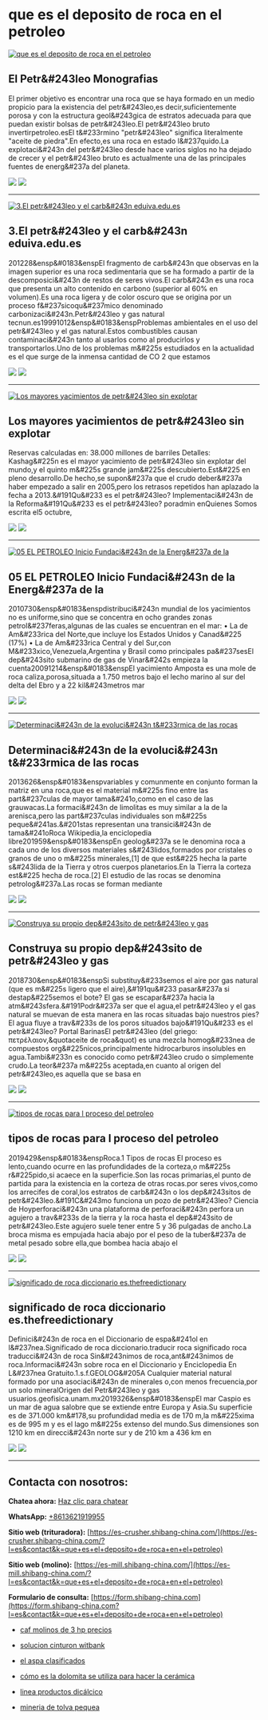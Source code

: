 # que es el deposito de roca en el petroleo

<a href="https://swt.shibang-china.com/?l=es&img&k=que+es+el+deposito+de+roca+en+el+petroleo" target="_blank">![que es el deposito de roca en el petroleo](http://static.shibang-china.com/all-800x300/25.jpg)</a>

## El Petr&#243leo Monografias
El primer objetivo es encontrar una roca que se haya formado en un medio propicio para la existencia del petr&#243leo,es decir,suficientemente porosa y con la estructura geol&#243gica de estratos adecuada para que puedan existir bolsas de petr&#243leo.El petr&#243leo bruto invertirpetroleo.esEl t&#233rmino "petr&#243leo" significa literalmente "aceite de piedra".En efecto,es una roca en estado l&#237quido.La explotaci&#243n del petr&#243leo desde hace varios siglos no ha dejado de crecer y el petr&#243leo bruto es actualmente una de las principales fuentes de energ&#237a del planeta.


<a href="https://whatsapp.shibangsoft.com/WhatsApp.php" target="_blank" title="WhatsApp">![](http://static.shibang-china.com/icon/whatsapp.png)</a> <a href="https://swt.shibang-china.com/?l=es&icon&k=que+es+el+deposito+de+roca+en+el+petroleo" target="_blank">![](http://static.shibang-china.com/icon/chat-es.png)</a>

---

<a href="https://swt.shibang-china.com/?l=es&img&k=que+es+el+deposito+de+roca+en+el+petroleo" target="_blank">![3.El petr&#243leo y el carb&#243n eduiva.edu.es](http://static.shibang-china.com/all-800x300/429.jpg)</a>

## 3.El petr&#243leo y el carb&#243n eduiva.edu.es
201228&ensp&#0183&enspEl fragmento de carb&#243n que observas en la imagen superior es una roca sedimentaria que se ha formado a partir de la descomposici&#243n de restos de seres vivos.El carb&#243n es una roca que presenta un alto contenido en carbono (superior al 60% en volumen).Es una roca ligera y de color oscuro que se origina por un proceso f&#237sicoqu&#237mico denominado carbonizaci&#243n.Petr&#243leo y gas natural tecnun.es19991012&ensp&#0183&enspProblemas ambientales en el uso del petr&#243leo y el gas natural.Estos combustibles causan contaminaci&#243n tanto al usarlos como al producirlos y transportarlos.Uno de los problemas m&#225s estudiados en la actualidad es el que surge de la inmensa cantidad de CO 2 que estamos


<a href="https://whatsapp.shibangsoft.com/WhatsApp.php" target="_blank" title="WhatsApp">![](http://static.shibang-china.com/icon/whatsapp.png)</a> <a href="https://swt.shibang-china.com/?l=es&icon&k=que+es+el+deposito+de+roca+en+el+petroleo" target="_blank">![](http://static.shibang-china.com/icon/chat-es.png)</a>

---

<a href="https://swt.shibang-china.com/?l=es&img&k=que+es+el+deposito+de+roca+en+el+petroleo" target="_blank">![Los mayores yacimientos de petr&#243leo sin explotar](http://static.shibang-china.com/all-800x300/782.jpg)</a>

## Los mayores yacimientos de petr&#243leo sin explotar
Reservas calculadas en: 38.000 millones de barriles Detalles: Kashag&#225n es el mayor yacimiento de petr&#243leo sin explotar del mundo,y el quinto m&#225s grande jam&#225s descubierto.Est&#225 en pleno desarrollo.De hecho,se supon&#237a que el crudo deber&#237a haber empezado a salir en 2005,pero los retrasos repetidos han aplazado la fecha a 2013.&#191Qu&#233 es el petr&#243leo? Implementaci&#243n de la Reforma&#191Qu&#233 es el petr&#243leo? poradmin enQuienes Somos escrita el5 octubre,


<a href="https://whatsapp.shibangsoft.com/WhatsApp.php" target="_blank" title="WhatsApp">![](http://static.shibang-china.com/icon/whatsapp.png)</a> <a href="https://swt.shibang-china.com/?l=es&icon&k=que+es+el+deposito+de+roca+en+el+petroleo" target="_blank">![](http://static.shibang-china.com/icon/chat-es.png)</a>

---

<a href="https://swt.shibang-china.com/?l=es&img&k=que+es+el+deposito+de+roca+en+el+petroleo" target="_blank">![05 EL PETROLEO Inicio Fundaci&#243n de la Energ&#237a de la](http://static.shibang-china.com/all-800x300/554.jpg)</a>

## 05 EL PETROLEO Inicio Fundaci&#243n de la Energ&#237a de la
2010730&ensp&#0183&enspdistribuci&#243n mundial de los yacimientos no es uniforme,sino que se concentra en ocho grandes zonas petrol&#237feras,algunas de las cuales se encuentran en el mar: • La de Am&#233rica del Norte,que incluye los Estados Unidos y Canad&#225 (17%) • La de Am&#233rica Central y del Sur,con M&#233xico,Venezuela,Argentina y Brasil como principales pa&#237sesEl dep&#243sito submarino de gas de Vinar&#242s empieza la cuenta20091214&ensp&#0183&enspEl yacimiento Amposta es una mole de roca caliza,porosa,situada a 1.750 metros bajo el lecho marino al sur del delta del Ebro y a 22 kil&#243metros mar


<a href="https://whatsapp.shibangsoft.com/WhatsApp.php" target="_blank" title="WhatsApp">![](http://static.shibang-china.com/icon/whatsapp.png)</a> <a href="https://swt.shibang-china.com/?l=es&icon&k=que+es+el+deposito+de+roca+en+el+petroleo" target="_blank">![](http://static.shibang-china.com/icon/chat-es.png)</a>

---

<a href="https://swt.shibang-china.com/?l=es&img&k=que+es+el+deposito+de+roca+en+el+petroleo" target="_blank">![Determinaci&#243n de la evoluci&#243n t&#233rmica de las rocas](http://static.shibang-china.com/all-800x300/707.jpg)</a>

## Determinaci&#243n de la evoluci&#243n t&#233rmica de las rocas
2013626&ensp&#0183&enspvariables y comunmente en conjunto forman la matriz en una roca,que es el material m&#225s fino entre las part&#237culas de mayor tama&#241o,como en el caso de las grauwacas.La formaci&#243n de limolitas es muy similar a la de la arenisca,pero las part&#237culas individuales son m&#225s peque&#241as.&#201stas representan una transici&#243n de tama&#241oRoca Wikipedia,la enciclopedia libre201959&ensp&#0183&enspEn geolog&#237a se le denomina roca a cada uno de los diversos materiales s&#243lidos,formados por cristales o granos de uno o m&#225s minerales,[1] de que est&#225 hecha la parte s&#243lida de la Tierra y otros cuerpos planetarios.En la Tierra la corteza est&#225 hecha de roca.[2] El estudio de las rocas se denomina petrolog&#237a.Las rocas se forman mediante


<a href="https://whatsapp.shibangsoft.com/WhatsApp.php" target="_blank" title="WhatsApp">![](http://static.shibang-china.com/icon/whatsapp.png)</a> <a href="https://swt.shibang-china.com/?l=es&icon&k=que+es+el+deposito+de+roca+en+el+petroleo" target="_blank">![](http://static.shibang-china.com/icon/chat-es.png)</a>

---

<a href="https://swt.shibang-china.com/?l=es&img&k=que+es+el+deposito+de+roca+en+el+petroleo" target="_blank">![Construya su propio dep&#243sito de petr&#243leo y gas](http://static.shibang-china.com/all-800x300/250.jpg)</a>

## Construya su propio dep&#243sito de petr&#243leo y gas
2018730&ensp&#0183&enspSi substituy&#233semos el aire por gas natural (que es m&#225s ligero que el aire),&#191qu&#233 pasar&#237a si destap&#225semos el bote? El gas se escapar&#237a hacia la atm&#243sfera.&#191Podr&#237a ser que el agua,el petr&#243leo y el gas natural se muevan de esta manera en las rocas situadas bajo nuestros pies? El agua fluye a trav&#233s de los poros situados bajo&#191Qu&#233 es el petr&#243leo? Portal BarinasEl petr&#243leo (del griego: πετρέλαιον,&quotaceite de roca&quot) es una mezcla homog&#233nea de compuestos org&#225nicos,principalmente hidrocarburos insolubles en agua.Tambi&#233n es conocido como petr&#243leo crudo o simplemente crudo.La teor&#237a m&#225s aceptada,en cuanto al origen del petr&#243leo,es aquella que se basa en


<a href="https://whatsapp.shibangsoft.com/WhatsApp.php" target="_blank" title="WhatsApp">![](http://static.shibang-china.com/icon/whatsapp.png)</a> <a href="https://swt.shibang-china.com/?l=es&icon&k=que+es+el+deposito+de+roca+en+el+petroleo" target="_blank">![](http://static.shibang-china.com/icon/chat-es.png)</a>

---

<a href="https://swt.shibang-china.com/?l=es&img&k=que+es+el+deposito+de+roca+en+el+petroleo" target="_blank">![tipos de rocas para l proceso del petroleo](http://static.shibang-china.com/all-800x300/1529.jpg)</a>

## tipos de rocas para l proceso del petroleo
2019429&ensp&#0183&enspRoca.1 Tipos de rocas El proceso es lento,cuando ocurre en las profundidades de la corteza,o m&#225s r&#225pido,si acaece en la superficie.Son las rocas primarias,el punto de partida para la existencia en la corteza de otras rocas.por seres vivos,como los arrecifes de coral,los estratos de carb&#243n o los dep&#243sitos de petr&#243leo.&#191C&#243mo funciona un pozo de petr&#243leo? Ciencia de Hoyperforaci&#243n una plataforma de perforaci&#243n perfora un agujero a trav&#233s de la tierra y la roca hasta el dep&#243sito de petr&#243leo.Este agujero suele tener entre 5 y 36 pulgadas de ancho.La broca misma es empujada hacia abajo por el peso de la tuber&#237a de metal pesado sobre ella,que bombea hacia abajo el


<a href="https://whatsapp.shibangsoft.com/WhatsApp.php" target="_blank" title="WhatsApp">![](http://static.shibang-china.com/icon/whatsapp.png)</a> <a href="https://swt.shibang-china.com/?l=es&icon&k=que+es+el+deposito+de+roca+en+el+petroleo" target="_blank">![](http://static.shibang-china.com/icon/chat-es.png)</a>

---

<a href="https://swt.shibang-china.com/?l=es&img&k=que+es+el+deposito+de+roca+en+el+petroleo" target="_blank">![significado de roca diccionario es.thefreedictionary](http://static.shibang-china.com/all-800x300/115.jpg)</a>

## significado de roca diccionario es.thefreedictionary
Definici&#243n de roca en el Diccionario de espa&#241ol en l&#237nea.Significado de roca diccionario.traducir roca significado roca traducci&#243n de roca Sin&#243nimos de roca,ant&#243nimos de roca.Informaci&#243n sobre roca en el Diccionario y Enciclopedia En L&#237nea Gratuito.1.s.f.GEOLOG&#205A Cualquier material natural formado por una asociaci&#243n de minerales o,con menos frecuencia,por un solo mineralOrigen del Petr&#243leo y gas usuarios.geofisica.unam.mx2019326&ensp&#0183&enspEl mar Caspio es un mar de agua salobre que se extiende entre Europa y Asia.Su superficie es de 371.000 km&#178,su profundidad media es de 170 m,la m&#225xima es de 995 m y es el lago m&#225s extenso del mundo.Sus dimensiones son 1210 km en direcci&#243n norte sur y de 210 km a 436 km en


<a href="https://whatsapp.shibangsoft.com/WhatsApp.php" target="_blank" title="WhatsApp">![](http://static.shibang-china.com/icon/whatsapp.png)</a> <a href="https://swt.shibang-china.com/?l=es&icon&k=que+es+el+deposito+de+roca+en+el+petroleo" target="_blank">![](http://static.shibang-china.com/icon/chat-es.png)</a>

---
## Contacta con nosotros:

**Chatea ahora:** [Haz clic para chatear](https://swt.shibang-china.com?l=es&contact&k=que+es+el+deposito+de+roca+en+el+petroleo)

**WhatsApp:**  [+8613621919955](https://whatsapp.shibangsoft.com/WhatsApp.php)

**Sitio web (trituradora):** [https://es-crusher.shibang-china.com/](https://es-crusher.shibang-china.com/?l=es&contact&k=que+es+el+deposito+de+roca+en+el+petroleo)

**Sitio web (molino):** [https://es-mill.shibang-china.com/](https://es-mill.shibang-china.com/?l=es&contact&k=que+es+el+deposito+de+roca+en+el+petroleo)

**Formulario de consulta:** [https://form.shibang-china.com](https://form.shibang-china.com?l=es&contact&k=que+es+el+deposito+de+roca+en+el+petroleo)

* [caf molinos de 3 hp precios](../87/caf%20molinos%20de%203%20hp%20precios.md)

* [solucion cinturon witbank](../91/solucion%20cinturon%20witbank.md)

* [el aspa clasificados](../90/el%20aspa%20clasificados.md)

* [cómo es la dolomita se utiliza para hacer la cerámica](../95/c%C3%B3mo%20es%20la%20dolomita%20se%20utiliza%20para%20hacer%20la%20cer%C3%A1mica.md)

* [linea productos dicálcico](../93/linea%20productos%20dic%C3%A1lcico.md)

* [mineria de tolva pequea](../82/mineria%20de%20tolva%20pequea.md)
